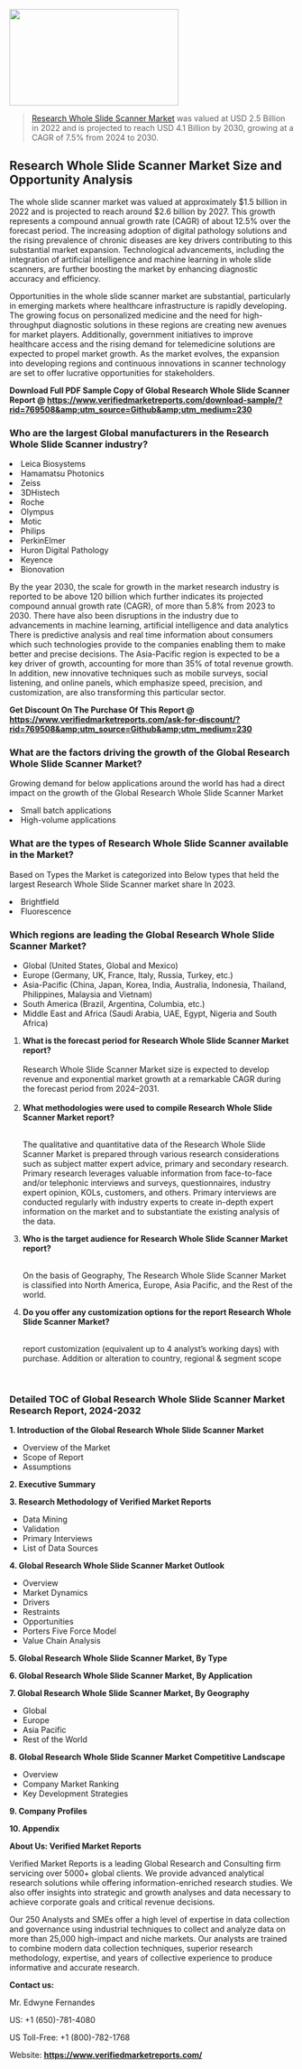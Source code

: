 <img src="https://ffe5etoiles.com/wp-content/uploads/2024/12/MST1-300x171.png" alt="" width="300" height="171" class="alignnone size-medium wp-image-20088" /><blockquote><p><p><a href="https://www.verifiedmarketreports.com/download-sample/?rid=769508&utm_source=Github&utm_medium=230" target="_blank">Research Whole Slide Scanner Market</a> was valued at USD 2.5 Billion in 2022 and is projected to reach USD 4.1 Billion by 2030, growing at a CAGR of 7.5% from 2024 to 2030.</p></blockquote><p><h2>Research Whole Slide Scanner Market Size and Opportunity Analysis</h2> <p>The whole slide scanner market was valued at approximately $1.5 billion in 2022 and is projected to reach around $2.6 billion by 2027. This growth represents a compound annual growth rate (CAGR) of about 12.5% over the forecast period. The increasing adoption of digital pathology solutions and the rising prevalence of chronic diseases are key drivers contributing to this substantial market expansion. Technological advancements, including the integration of artificial intelligence and machine learning in whole slide scanners, are further boosting the market by enhancing diagnostic accuracy and efficiency.</p> <p>Opportunities in the whole slide scanner market are substantial, particularly in emerging markets where healthcare infrastructure is rapidly developing. The growing focus on personalized medicine and the need for high-throughput diagnostic solutions in these regions are creating new avenues for market players. Additionally, government initiatives to improve healthcare access and the rising demand for telemedicine solutions are expected to propel market growth. As the market evolves, the expansion into developing regions and continuous innovations in scanner technology are set to offer lucrative opportunities for stakeholders.</p> </p><p class=""><strong>Download Full PDF Sample Copy of Global Research Whole Slide Scanner Report @ <a href="https://www.verifiedmarketreports.com/download-sample/?rid=769508&amp;utm_source=Github&amp;utm_medium=230" target="_blank">https://www.verifiedmarketreports.com/download-sample/?rid=769508&amp;utm_source=Github&amp;utm_medium=230</a></strong></p><h3 id="" class="">Who are the largest Global manufacturers in the Research Whole Slide Scanner industry?</h3><p><li>Leica Biosystems</li><li> Hamamatsu Photonics</li><li> Zeiss</li><li> 3DHistech</li><li> Roche</li><li> Olympus</li><li> Motic</li><li> Philips</li><li> PerkinElmer</li><li> Huron Digital Pathology</li><li> Keyence</li><li> Bionovation</li></p><div class=""><div class="" dir="" data-message-author-role="" data-message-id="" data-message-model-slug=""><div class=""><div class=""><div class=""><div class="" dir="" data-message-author-role="" data-message-id="" data-message-model-slug=""><div class=""><div class=""><p>By the year 2030, the scale for growth in the market research industry is reported to be above 120 billion which further indicates its projected compound annual growth rate (CAGR), of more than 5.8% from 2023 to 2030. There have also been disruptions in the industry due to advancements in machine learning, artificial intelligence and data analytics There is predictive analysis and real time information about consumers which such technologies provide to the companies enabling them to make better and precise decisions. The Asia-Pacific region is expected to be a key driver of growth, accounting for more than 35% of total revenue growth. In addition, new innovative techniques such as mobile surveys, social listening, and online panels, which emphasize speed, precision, and customization, are also transforming this particular sector.</p><p><strong>Get Discount On The Purchase Of This Report @&nbsp; <a href="https://www.verifiedmarketreports.com/ask-for-discount/?rid=769508&amp;utm_source=Github&amp;utm_medium=230" target="_blank">https://www.verifiedmarketreports.com/ask-for-discount/?rid=769508&amp;utm_source=Github&amp;utm_medium=230</a></strong></p></div></div></div></div></div></div></div></div><h3 id="" class="">What are the factors driving the growth of the Global Research Whole Slide Scanner Market?</h3><p id="" class="">Growing demand for below applications around the world has had a direct impact on the growth of the Global Research Whole Slide Scanner Market</p><p id="" class=""><li>Small batch applications</li><li> High-volume applications</li></p><h3 id="" class="">What are the types of Research Whole Slide Scanner available in the Market?</h3><p id="" class="">Based on Types the Market is categorized into Below types that held the largest Research Whole Slide Scanner market share In 2023.</p><p id="" class=""><li>Brightfield</li><li> Fluorescence</li></p><h3 id="" class="">Which regions are leading the Global Research Whole Slide Scanner Market?</h3><ul><li>Global (United States, Global and Mexico)</li><li>Europe (Germany, UK, France, Italy, Russia, Turkey, etc.)</li><li>Asia-Pacific (China, Japan, Korea, India, Australia, Indonesia, Thailand, Philippines, Malaysia and Vietnam)</li><li>South America (Brazil, Argentina, Columbia, etc.)</li><li>Middle East and Africa (Saudi Arabia, UAE, Egypt, Nigeria and South Africa)</li></ul><p><ol><li><strong>What is the forecast period for Research Whole Slide Scanner Market report?<br /></strong><br /><span data-sheets-root="1" data-sheets-value="{&quot;1&quot;:2,&quot;2&quot;:&quot;XXXX size is expected to develop revenue and exponential market growth at a remarkable CAGR during the forecast period from 2024&ndash;2030.&quot;}" data-sheets-userformat="{&quot;2&quot;:12674,&quot;4&quot;:{&quot;1&quot;:2,&quot;2&quot;:16776960},&quot;10&quot;:2,&quot;11&quot;:0,&quot;15&quot;:&quot;Arial&quot;,&quot;16&quot;:12}">Research Whole Slide Scanner Market size is expected to develop revenue and exponential market growth at a remarkable CAGR during the forecast period from 2024&ndash;2031.</span><br /><br /></li><li><strong>What methodologies were used to compile Research Whole Slide Scanner Market report?<br /><br /></strong><p>The qualitative and quantitative data of the&nbsp;Research Whole Slide Scanner Market is prepared through various research considerations such as subject matter expert advice, primary and secondary research. Primary research leverages valuable information from face-to-face and/or telephonic interviews and surveys, questionnaires, industry expert opinion, KOLs, customers, and others. Primary interviews are conducted regularly with industry experts to create in-depth expert information on the market and to substantiate the existing analysis of the data.&nbsp;</p></li><li><strong>Who is the target audience for Research Whole Slide Scanner Market report?<br /><br /></strong><p>On the basis of Geography, The&nbsp;Research Whole Slide Scanner Market is classified into North America, Europe, Asia Pacific, and the Rest of the world.</p></li><li><strong>Do you offer any customization options for the report Research Whole Slide Scanner Market?<br /><br /></strong><p>report customization (equivalent up to 4 analyst&rsquo;s working days) with purchase. Addition or alteration to country, regional &amp; segment scope</p><p>&nbsp;</p></li></ol></p><h3 id="" class="">Detailed TOC of Global Research Whole Slide Scanner Market Research Report, 2024-2032</h3><p id="" class=""><strong>1. Introduction of the Global Research Whole Slide Scanner Market</strong></p><ul><li>Overview of the Market</li><li>Scope of Report</li><li>Assumptions</li></ul><p id="" class=""><strong>2. Executive Summary</strong></p><p id="" class=""><strong>3. Research Methodology of&nbsp;Verified Market Reports</strong></p><ul><li>Data Mining</li><li>Validation</li><li>Primary Interviews</li><li>List of Data Sources</li></ul><p id="" class=""><strong>4. Global Research Whole Slide Scanner Market Outlook</strong></p><ul><li>Overview</li><li>Market Dynamics</li><li>Drivers</li><li>Restraints</li><li>Opportunities</li><li>Porters Five Force Model</li><li>Value Chain Analysis</li></ul><p id="" class=""><strong>5. Global Research Whole Slide Scanner Market, By&nbsp;Type</strong></p><p id="" class=""><strong>6. Global Research Whole Slide Scanner Market, By Application</strong></p><p id="" class=""><strong>7. Global Research Whole Slide Scanner Market, By Geography</strong></p><ul><li>Global</li><li>Europe</li><li>Asia Pacific</li><li>Rest of the World</li></ul><p id="" class=""><strong>8. Global Research Whole Slide Scanner Market Competitive Landscape</strong></p><ul><li>Overview</li><li>Company Market Ranking</li><li>Key Development Strategies</li></ul><p id="" class=""><strong>9. Company Profiles</strong></p><p id="" class=""><strong>10. Appendix</strong></p><p id="" class=""><strong>About Us: Verified Market Reports</strong></p><p id="" class="">Verified Market Reports is a leading Global Research and Consulting firm servicing over 5000+ global clients. We provide advanced analytical research solutions while offering information-enriched research studies. We also offer insights into strategic and growth analyses and data necessary to achieve corporate goals and critical revenue decisions.</p><p id="" class="">Our 250 Analysts and SMEs offer a high level of expertise in data collection and governance using industrial techniques to collect and analyze data on more than 25,000 high-impact and niche markets. Our analysts are trained to combine modern data collection techniques, superior research methodology, expertise, and years of collective experience to produce informative and accurate research.</p><p id="" class=""><strong>Contact us:</strong></p><p id="" class="">Mr. Edwyne Fernandes</p><p id="" class="">US: +1 (650)-781-4080</p><p id="" class="">US Toll-Free: +1 (800)-782-1768</p><p id="" class="">Website: <a target="" data-test-app-aware-link=""><strong>https://www.verifiedmarketreports.com/</strong></a></p>
